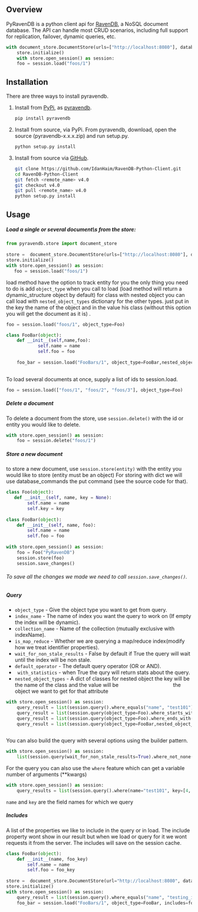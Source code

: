 ## Overview 
PyRavenDB is a python client api for [RavenDB](https://ravendb.net/), a NoSQL document database.
The API can handle most CRUD scenarios, including full support for replication, failover, dynamic queries, etc.


```python
with document_store.DocumentStore(urls=["http://localhost:8080"], database="PyRavenDB") as store:
    store.initialize()
    with store.open_session() as session:
    foo = session.load("foos/1")
```

## Installation
There are three ways to install pyravendb.

1. Install from [PyPi](https://pypi.python.org/pypi), as [pyravendb](https://pypi.python.org/pypi/pyravendb).
	```bash
	pip install pyravendb
	```

2. Install from source, via PyPi. From pyravendb, download, open the source (pyravendb-x.x.x.zip) and run setup.py.
	```bash
    python setup.py install
	```
	
3. Install from source via [GitHub](https://github.com/ravendb/RavenDB-Python-Client).
 
	```bash
    git clone https://github.com/IdanHaim/RavenDB-Python-Client.git
    cd RavenDB-Python-Client
    git fetch <remote_name> v4.0
    git checkout v4.0
    git pull <remote_name> v4.0
    python setup.py install
	```

## Usage
##### Load a single or several document\s from the store:
 ```python
from pyravendb.store import document_store
    
store =  document_store.DocumentStore(urls=["http://localhost:8080"], database="PyRavenDB")
store.initialize() 
with store.open_session() as session:
    foo = session.load("foos/1")
```

load method have the option to track entity for you the only thing you need to do is add ```object_type```  when you call to load 
(load method will return a dynamic_structure object by default) for class with nested object you can call load with ```nested_object_types``` dictionary for the other types. just put in the key the name of the object and in the value his class (without this option you will get the document as it is) .

```python
foo = session.load("foos/1", object_type=Foo)
```

```python
class FooBar(object):
    def __init__(self,name,foo):
            self.name = name
            self.foo = foo
	
	foo_bar = session.load("FooBars/1", object_type=FooBar,nested_object_types={"foo":Foo})
			
```
To load several documents at once, supply a list of ids to session.load.

```python
foo = session.load(["foos/1", "foos/2", "foos/3"], object_type=Foo)
```

##### Delete a document
To delete a document from the store,  use ```session.delete()``` with the id or entity you would like to delete.

```python
with store.open_session() as session:
    foo = session.delete("foos/1")
```

##### Store a new document
to store a new document, use ```session.store(entity)``` with the entity you would like to store (entity must be an object)
For storing with dict we will use database_commands the put command (see the source code for that).

```python
class Foo(object):
   def __init__(self, name, key = None):
        self.name = name
        self.key = key
      
class FooBar(object):
    def __init__(self, name, foo):
        self.name = name
        self.foo = foo
	    
with store.open_session() as session:
    foo = Foo("PyRavenDB")
    session.store(foo)
    session.save_changes()
```

###### To save all the changes we made we need to call ```session.save_changes()```.

##### Query

* ```object_type``` - Give the object type you want to get from query.
* ```index_name``` -  The name of index you want the query to work on (If empty the index will be dynamic).
* ```collection_name``` -  Name of the collection (mutually exclusive with indexName).
* ```is_map_reduce``` - Whether we are querying a map/reduce index(modify how we treat identifier properties).
* ```wait_for_non_stale_results``` - False by default if True the query will wait until the index will be non stale.
* ```default_operator``` - The default query operator (OR or AND).
* ``` with_statistics``` - when True the qury will return stats about the query.
* ```nested_object_types``` - A dict of classes for nested object the key will be the name of the class and the value will be 
&emsp;&emsp;&emsp;&emsp;&emsp;&emsp;&emsp;&emsp;&emsp;&emsp;&nbsp;the object we want to get for that attribute
	
```python
with store.open_session() as session:
    query_result = list(session.query().where_equals("name", "test101")
    query_result = list(session.query(object_type=Foo).where_starts_with("name", "n"))
    query_result = list(session.query(object_type=Foo).where_ends_with("name", "7"))
    query_result = list(session.query(object_type=FooBar,nested_object_types={"foo":Foo}).where(name="foo_bar"))
	
```

You can also build the query with several options using the builder pattern.

```python
with store.open_session() as session:
    list(session.query(wait_for_non_stale_results=True).where_not_none("name").order_by_descending("name"))
``` 

For the query you can also use the `where` feature which can get a variable number of arguments (**kwargs)
```python
with store.open_session() as session:
    query_results = list(session.query().where(name="test101", key=[4, 6, 90]))

```
`name` and `key` are the field names for which we query

##### Includes
A list of the properties we like to include in the query or in load.
The include property wont show in our result but when we load or query for it we wont requests it from the server.
The includes will save on the session cache.
```python
class FooBar(object):
    def __init__(name, foo_key)
        self.name = name
        self.foo = foo_key
        
store =  document_store.DocumentStore(url="http://localhost:8080", database="PyRavenDB")
store.initialize() 
with store.open_session() as session:
    query_result = list(session.query().where_equals("name", "testing_includes").include("foo")
    foo_bar = session.load("FooBars/1", object_type=FooBar, includes=foo)
    
```